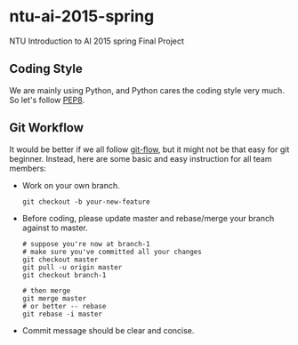 # ntu-ai-2015-spring
NTU Introduction to AI 2015 spring Final Project

## Coding Style

We are mainly using Python, and Python cares the coding style very much. So
let's follow [PEP8](https://www.python.org/dev/peps/pep-0008/).

## Git Workflow

It would be better if we all follow [git-flow](http://nvie.com/posts/a-successful-git-branching-model/), but it might not be that easy for git beginner.
Instead, here are some basic and easy instruction for all team members:

- Work on your own branch.
  ```
  git checkout -b your-new-feature
  ```
- Before coding, please update master and rebase/merge your branch against to
  master.
  ```
  # suppose you're now at branch-1
  # make sure you've committed all your changes
  git checkout master
  git pull -u origin master
  git checkout branch-1

  # then merge
  git merge master
  # or better -- rebase
  git rebase -i master
  ```
- Commit message should be clear and concise.
